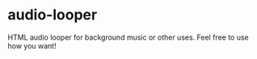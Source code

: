 # audio-looper
HTML audio looper for background music or other uses.
Feel free to use how you want!
